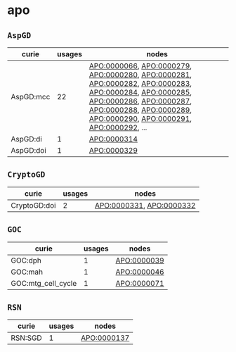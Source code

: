 # apo

## `AspGD`

| curie     |   usages | nodes                                                                                                                                                                                                                                                                                                                                                                                                                                                                                                                                                                                                                                                                                                                                                                                            |
|-----------|----------|--------------------------------------------------------------------------------------------------------------------------------------------------------------------------------------------------------------------------------------------------------------------------------------------------------------------------------------------------------------------------------------------------------------------------------------------------------------------------------------------------------------------------------------------------------------------------------------------------------------------------------------------------------------------------------------------------------------------------------------------------------------------------------------------------|
| AspGD:mcc |       22 | [APO:0000066](https://bioregistry.io/APO:0000066), [APO:0000279](https://bioregistry.io/APO:0000279), [APO:0000280](https://bioregistry.io/APO:0000280), [APO:0000281](https://bioregistry.io/APO:0000281), [APO:0000282](https://bioregistry.io/APO:0000282), [APO:0000283](https://bioregistry.io/APO:0000283), [APO:0000284](https://bioregistry.io/APO:0000284), [APO:0000285](https://bioregistry.io/APO:0000285), [APO:0000286](https://bioregistry.io/APO:0000286), [APO:0000287](https://bioregistry.io/APO:0000287), [APO:0000288](https://bioregistry.io/APO:0000288), [APO:0000289](https://bioregistry.io/APO:0000289), [APO:0000290](https://bioregistry.io/APO:0000290), [APO:0000291](https://bioregistry.io/APO:0000291), [APO:0000292](https://bioregistry.io/APO:0000292), ... |
| AspGD:di  |        1 | [APO:0000314](https://bioregistry.io/APO:0000314)                                                                                                                                                                                                                                                                                                                                                                                                                                                                                                                                                                                                                                                                                                                                                |
| AspGD:doi |        1 | [APO:0000329](https://bioregistry.io/APO:0000329)                                                                                                                                                                                                                                                                                                                                                                                                                                                                                                                                                                                                                                                                                                                                                |

## `CryptoGD`

| curie        |   usages | nodes                                                                                                |
|--------------|----------|------------------------------------------------------------------------------------------------------|
| CryptoGD:doi |        2 | [APO:0000331](https://bioregistry.io/APO:0000331), [APO:0000332](https://bioregistry.io/APO:0000332) |

## `GOC`

| curie              |   usages | nodes                                             |
|--------------------|----------|---------------------------------------------------|
| GOC:dph            |        1 | [APO:0000039](https://bioregistry.io/APO:0000039) |
| GOC:mah            |        1 | [APO:0000046](https://bioregistry.io/APO:0000046) |
| GOC:mtg_cell_cycle |        1 | [APO:0000071](https://bioregistry.io/APO:0000071) |

## `RSN`

| curie   |   usages | nodes                                             |
|---------|----------|---------------------------------------------------|
| RSN:SGD |        1 | [APO:0000137](https://bioregistry.io/APO:0000137) |

